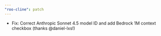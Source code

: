 ```yaml
---
"roo-cline": patch
---
```


- Fix: Correct Anthropic Sonnet 4.5 model ID and add Bedrock 1M context checkbox (thanks @daniel-lxs!)
